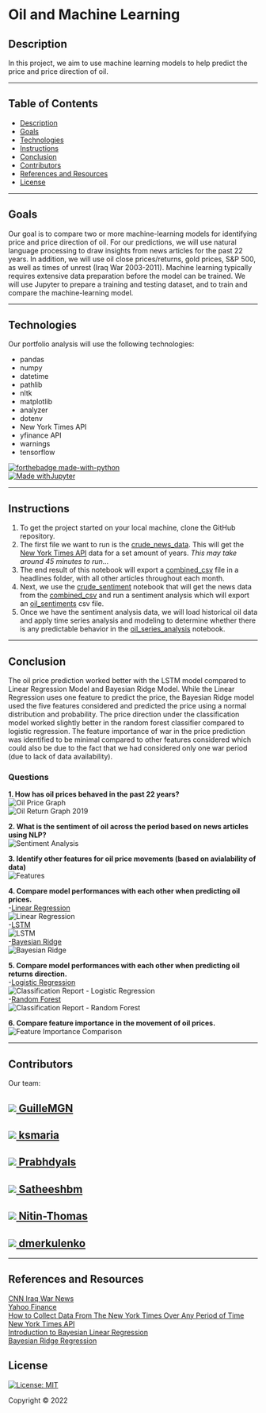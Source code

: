# Oil and Machine Learning

## Description
In this project, we aim to use machine learning models to help predict the price and price direction of oil. 

---
## Table of Contents
* [Description](#description)
* [Goals](#goals)
* [Technologies](#technologies)
* [Instructions](#instructions)
* [Conclusion](#conclusion)
* [Contributors](#contributors)
* [References and Resources](#references-and-resources)
* [License](#license)

---
## Goals 
Our goal is to compare two or more machine-learning models for identifying price and price direction of oil. For our predictions, we will use natural language processing to draw insights from news articles for the past 22 years. In addition, we will use oil close prices/returns, gold prices, S&P 500, as well as times of unrest (Iraq War 2003-2011). Machine learning typically requires extensive data preparation before the model can be trained. We will use Jupyter to prepare a training and testing dataset, and to train and compare the machine-learning model.

---
## Technologies
Our portfolio analysis will use the following technologies: 
* pandas
* numpy
* datetime
* pathlib
* nltk
* matplotlib
* analyzer
* dotenv
* New York Times API 
* yfinance API
* warnings
* tensorflow

[![forthebadge made-with-python](https://forthebadge.com/images/badges/made-with-python.svg)](https://www.python.org/) </br>
[![Made withJupyter](https://img.shields.io/badge/Made%20with-Jupyter-orange?style=for-the-badge&logo=Jupyter)](https://jupyter.org/try) </br>

---
## Instructions
1. To get the project started on your local machine, clone the GitHub repository. 
2. The first file we want to run is the [crude_news_data](crude_news_data.ipynb). This will get the [New York Times API](https://developer.nytimes.com/apis ) data for a set amount of years. *This may take around 45 minutes to run...*
3. The end result of this notebook will export a [combined_csv](headlines/combined_csv.csv) file in a headlines folder, with all other articles throughout each month. 
4. Next, we use the [crude_sentiment](crude_sentiment.ipynb) notebook that will get the news data from the [combined_csv](headlines/combined_csv.csv) and run a sentiment analysis which will export an [oil_sentiments](headlines/oil_sentiments.csv) csv file. 
5. Once we have the sentiment analysis data, we will load historical oil data and apply time series analysis and modeling to determine whether there is any predictable behavior in the [oil_series_analysis](oil_series_analysis.ipynb) notebook. 

---
## Conclusion
The oil price prediction worked better with the LSTM model compared to Linear Regression Model and Bayesian Ridge Model. While the Linear Regression uses one feature to predict the price, the Bayesian Ridge model used the five features considered and predicted the price using a normal distribution and probability. The price direction under the classification model worked slightly better in the random forest classifier compared to logistic regression. The feature importance of war in the price prediction was identified to be minimal compared to other features considered which could also be due to the fact that we had considered only one war period (due to lack of data availability). 

### Questions
<b>1. How has oil prices behaved in the past 22 years? </br></b>
![Oil Price Graph](images/oil_prices_2000_2022.PNG) </br>
![Oil Return Graph 2019](images/oil_returns_2000_2019.PNG) </br>

<b>2. What is the sentiment of oil across the period based on news articles using NLP?</b></br>
![Sentiment Analysis](images/sentiment_analysis.PNG) </br>

<b>3. Identify other features for oil price movements (based on avialability of data)</b></br>
![Features](images/features.PNG) </br>

<b>4. Compare model performances with each other when predicting oil prices.</b></br>
-<span style="text-decoration:underline">Linear Regression</span></br>
![Linear Regression](images/linear_regression.PNG) </br>
-<span style="text-decoration:underline">LSTM</span></br>
![LSTM](images/lstm.PNG) </br>
-<span style="text-decoration:underline">Bayesian Ridge</span></br>
![Bayesian Ridge](images/bayesian_ridge.PNG) </br>

<b>5. Compare model performances with each other when predicting oil returns direction. </b></br>
-<span style="text-decoration:underline">Logistic Regression</span></br>
![Classification Report - Logistic Regression](images/classification_report.PNG) </br>
-<span style="text-decoration:underline">Random Forest</span></br>
![Classification Report - Random Forest](images/random_forest.PNG) </br>

<b>6. Compare feature importance in the movement of oil prices. </b></br>
![Feature Importance Comparison](images/feature_importance_comparison.PNG) </br>

---
## Contributors
Our team: 
<h2><a href="https://github.com/GuilleMGN"><img src="https://avatars.githubusercontent.com/u/73862470?s=60&v=4" /> GuilleMGN</a></h2>

<h2><a href="https://github.com/ksmaria"><img src="https://avatars.githubusercontent.com/u/93277973?s=60&v=4" /> ksmaria</a></h2>

<h2><a href="https://github.com/Prabhdyals"><img src="https://avatars.githubusercontent.com/u/93745962?s=60&v=4" /> Prabhdyals</a></h2>

<h2><a href="https://github.com/Satheeshbm"><img src="https://avatars.githubusercontent.com/u/92489132?s=60&v=4" /> Satheeshbm</a></h2>

<h2><a href="https://github.com/Nitin-Thomas"><img src="https://avatars.githubusercontent.com/u/93697349?s=60&v=4" /> Nitin-Thomas</a></h2>

<h2><a href="https://github.com/dmerkulenko"><img src="https://avatars.githubusercontent.com/u/93617615?s=60&v=4" /> dmerkulenko</a></h2>

---
## References and Resources
[CNN Iraq War News](https://edition.cnn.com/2013/03/19/opinion/iraq-war-oil-juhasz/index.html ) </br>
[Yahoo Finance](https://ca.finance.yahoo.com/ ) </br>
[How to Collect Data From The New York Times Over Any Period of Time](https://towardsdatascience.com/collecting-data-from-the-new-york-times-over-any-period-of-time-3e365504004 ) </br>
[New York Times API](https://developer.nytimes.com/apis ) </br>
[Introduction to Bayesian Linear Regression](https://towardsdatascience.com/introduction-to-bayesian-linear-regression-e66e60791ea7 ) </br>
[Bayesian Ridge Regression](https://www.datatechnotes.com/2019/11/bayesian-ridge-regression-example-in.html ) </br>

## License
[![License: MIT](https://img.shields.io/badge/License-MIT-yellow.svg)](https://opensource.org/licenses/MIT)

Copyright © 2022